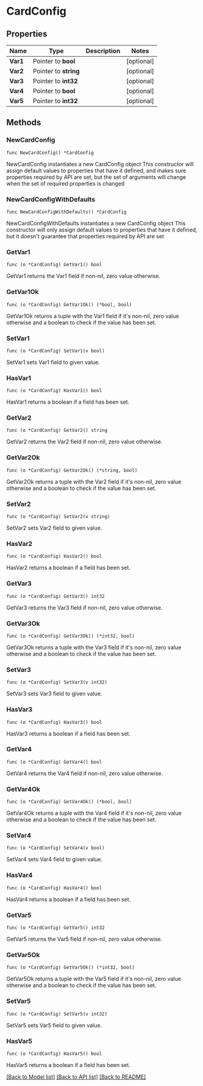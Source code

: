 # CardConfig

## Properties

Name | Type | Description | Notes
------------ | ------------- | ------------- | -------------
**Var1** | Pointer to **bool** |  | [optional] 
**Var2** | Pointer to **string** |  | [optional] 
**Var3** | Pointer to **int32** |  | [optional] 
**Var4** | Pointer to **bool** |  | [optional] 
**Var5** | Pointer to **int32** |  | [optional] 

## Methods

### NewCardConfig

`func NewCardConfig() *CardConfig`

NewCardConfig instantiates a new CardConfig object
This constructor will assign default values to properties that have it defined,
and makes sure properties required by API are set, but the set of arguments
will change when the set of required properties is changed

### NewCardConfigWithDefaults

`func NewCardConfigWithDefaults() *CardConfig`

NewCardConfigWithDefaults instantiates a new CardConfig object
This constructor will only assign default values to properties that have it defined,
but it doesn't guarantee that properties required by API are set

### GetVar1

`func (o *CardConfig) GetVar1() bool`

GetVar1 returns the Var1 field if non-nil, zero value otherwise.

### GetVar1Ok

`func (o *CardConfig) GetVar1Ok() (*bool, bool)`

GetVar1Ok returns a tuple with the Var1 field if it's non-nil, zero value otherwise
and a boolean to check if the value has been set.

### SetVar1

`func (o *CardConfig) SetVar1(v bool)`

SetVar1 sets Var1 field to given value.

### HasVar1

`func (o *CardConfig) HasVar1() bool`

HasVar1 returns a boolean if a field has been set.

### GetVar2

`func (o *CardConfig) GetVar2() string`

GetVar2 returns the Var2 field if non-nil, zero value otherwise.

### GetVar2Ok

`func (o *CardConfig) GetVar2Ok() (*string, bool)`

GetVar2Ok returns a tuple with the Var2 field if it's non-nil, zero value otherwise
and a boolean to check if the value has been set.

### SetVar2

`func (o *CardConfig) SetVar2(v string)`

SetVar2 sets Var2 field to given value.

### HasVar2

`func (o *CardConfig) HasVar2() bool`

HasVar2 returns a boolean if a field has been set.

### GetVar3

`func (o *CardConfig) GetVar3() int32`

GetVar3 returns the Var3 field if non-nil, zero value otherwise.

### GetVar3Ok

`func (o *CardConfig) GetVar3Ok() (*int32, bool)`

GetVar3Ok returns a tuple with the Var3 field if it's non-nil, zero value otherwise
and a boolean to check if the value has been set.

### SetVar3

`func (o *CardConfig) SetVar3(v int32)`

SetVar3 sets Var3 field to given value.

### HasVar3

`func (o *CardConfig) HasVar3() bool`

HasVar3 returns a boolean if a field has been set.

### GetVar4

`func (o *CardConfig) GetVar4() bool`

GetVar4 returns the Var4 field if non-nil, zero value otherwise.

### GetVar4Ok

`func (o *CardConfig) GetVar4Ok() (*bool, bool)`

GetVar4Ok returns a tuple with the Var4 field if it's non-nil, zero value otherwise
and a boolean to check if the value has been set.

### SetVar4

`func (o *CardConfig) SetVar4(v bool)`

SetVar4 sets Var4 field to given value.

### HasVar4

`func (o *CardConfig) HasVar4() bool`

HasVar4 returns a boolean if a field has been set.

### GetVar5

`func (o *CardConfig) GetVar5() int32`

GetVar5 returns the Var5 field if non-nil, zero value otherwise.

### GetVar5Ok

`func (o *CardConfig) GetVar5Ok() (*int32, bool)`

GetVar5Ok returns a tuple with the Var5 field if it's non-nil, zero value otherwise
and a boolean to check if the value has been set.

### SetVar5

`func (o *CardConfig) SetVar5(v int32)`

SetVar5 sets Var5 field to given value.

### HasVar5

`func (o *CardConfig) HasVar5() bool`

HasVar5 returns a boolean if a field has been set.


[[Back to Model list]](../README.md#documentation-for-models) [[Back to API list]](../README.md#documentation-for-api-endpoints) [[Back to README]](../README.md)


